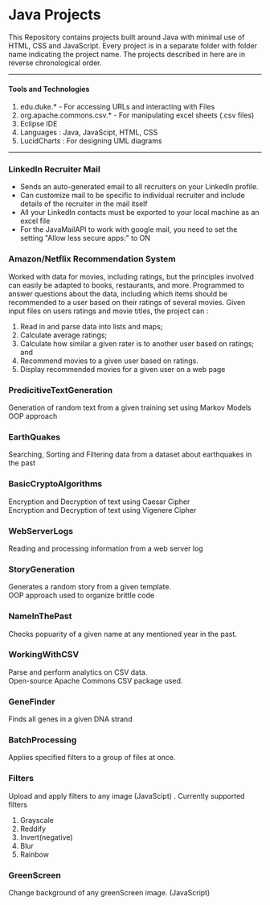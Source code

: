 # Java Projects

This Repository contains projects built around Java with minimal use of HTML, CSS and JavaScript. Every project is in a separate folder with folder name indicating the project name. The projects described in here are in reverse chronological order. 

---

#### Tools and Technologies
1. edu.duke.* - For accessing URLs and interacting with Files
2. org.apache.commons.csv.* - For manipulating excel sheets (.csv files)
3. Eclipse IDE
4. Languages : Java, JavaScipt, HTML, CSS
5. LucidCharts : For designing UML diagrams

---
### LinkedIn Recruiter Mail
* Sends an auto-generated email to all recruiters on your LinkedIn profile. <br />
* Can customize mail to be specific to individual recruiter and include details of the recruiter in the mail itself<br />
* All your LinkedIn contacts must be exported to your local machine as an excel file<br />
* For the JavaMailAPI to work with google mail, you need to set the setting "Allow less secure apps:" to ON

### Amazon/Netflix Recommendation System
Worked with data for movies, including ratings, but the principles involved can easily be adapted to books, restaurants, and more. Programmed to answer questions about the data, including which items should be recommended to a user based on their ratings of several movies. Given input files on users ratings and movie titles, the project can :
1. Read in and parse data into lists and maps;
2. Calculate average ratings;
3. Calculate how similar a given rater is to another user based on ratings; and
4. Recommend movies to a given user based on ratings. 
5. Display recommended movies for a given user on a web page

### PredicitiveTextGeneration
Generation of random text from a given training set using Markov Models <br />
OOP approach

### EarthQuakes
Searching, Sorting and Filtering data from a dataset about earthquakes in the past

### BasicCryptoAlgorithms
Encryption and Decryption of text using Caesar Cipher<br />
Encryption and Decryption of text using Vigenere Cipher

### WebServerLogs
Reading and processing information from a web server log

### StoryGeneration
Generates a random story from a given template.<br />
OOP approach used to organize brittle code

### NameInThePast
Checks popuarity of a given name at any mentioned year in the past. 

### WorkingWithCSV
Parse and perform analytics on CSV data.<br />
Open-source Apache Commons CSV package used.

### GeneFinder
Finds all genes in a given DNA strand

### BatchProcessing
Applies specified filters to a group of files at once. 

### Filters
Upload and apply filters to any image (JavaScipt) . Currently supported filters 
1. Grayscale
2. Reddify 
3. Invert(negative)
4. Blur
5. Rainbow

### GreenScreen
Change background of any greenScreen image. (JavaScript)
